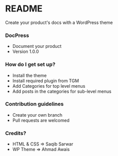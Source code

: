# README #

Create your product's docs with a WordPress theme

### DocPress ###

* Document your product
* Version 1.0.0

### How do I get set up? ###

*  Install the theme 
* Install required plugin from TGM
* Add Categories for top level menus
* Add posts in the categories for sub-level menus

### Contribution guidelines ###

* Create your own branch
* Pull requests are welcomed

### Credits? ###

* HTML & CSS  => Saqib Sarwar
* WP Theme      => Ahmad Awais